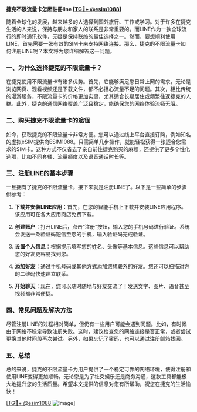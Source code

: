 **捷克不限流量卡怎麽註冊line [[TG💪+ @esim1088](https://t.me/s/esim1088)]**

随着全球化的发展，越来越多的人选择到国外旅行、工作或学习。对于许多在捷克生活的人来说，保持与朋友和家人的联系是非常重要的。而LINE作为一款全球流行的即时通讯软件，无疑是保持联络的最佳选择之一。然而，要想顺利使用LINE，首先需要一张有效的SIM卡来支持网络连接。那么，捷克的不限流量卡如何注册LINE呢？本文将为您详细解答这一问题。

### 一、为什么选择捷克的不限流量卡？

在捷克使用不限流量卡有诸多优势。首先，它能够满足您日常上网的需求，无论是浏览网页、观看视频还是下载文件，都不必担心流量不足的问题。其次，相比传统的漫游服务，不限流量卡的价格更加实惠，尤其适合长期居住或频繁往返捷克的人群。此外，捷克的通信网络覆盖广泛且稳定，能确保您的网络体验流畅无阻。

### 二、购买捷克不限流量卡的途径

如今，获取捷克的不限流量卡非常方便。您可以通过线上平台直接订购，例如知名的虚拟eSIM提供商ESIM1088。只需简单几步操作，就能轻松获得一张适合您需求的SIM卡。这种方式不仅省去了亲自前往捷克购买的麻烦，还提供了更多个性化选项，比如不同套餐、流量额度以及语音通话时长等。

### 三、注册LINE的基本步骤

一旦拥有了捷克的不限流量卡，接下来就是注册LINE了。以下是一些简单的步骤供参考：

1. **下载并安装LINE应用**：首先，在您的智能手机上下载并安装LINE应用程序。该应用可在各大应用商店免费下载。

2. **创建账户**：打开LINE后，点击“注册”按钮，输入您的手机号码进行验证。系统会发送一条验证码短信至您的手机，输入验证码完成验证。

3. **设置个人信息**：根据提示填写您的姓名、头像等基本信息。这些信息可以帮助您的好友更容易找到您。

4. **添加好友**：通过手机号码或其他方式添加您想联系的好友。您还可以扫描对方的二维码快速建立联系。

5. **开始聊天**：现在，您可以随时随地与好友交流了！发送文字、图片、语音甚至视频都非常便捷。

### 四、常见问题及解决方法

尽管注册LINE的过程相对简单，但仍有一些用户可能会遇到问题。比如，有时候由于网络不稳定导致注册失败。这时，建议检查您的网络连接是否正常，或者尝试更换其他时间段再次尝试。另外，如果忘记了密码，也可以通过注册邮箱找回。

### 五、总结

总的来说，捷克的不限流量卡为用户提供了一个稳定可靠的网络环境，使得注册和使用LINE变得更加顺畅。无论您是为了社交娱乐还是商务沟通，这款工具都能极大地提升您的生活质量。希望本文提供的信息对您有所帮助，祝您在捷克的生活愉快！

[[TG💪+ @esim1088](https://t.me/s/esim1088) ![Image](https://i.postimg.cc/4NQfJmqS/Snipaste-2025-05-13-00-14-12.png)]